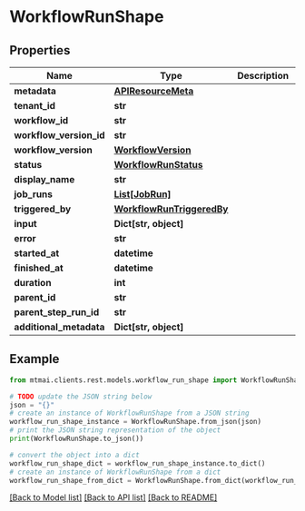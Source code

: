 # WorkflowRunShape


## Properties

Name | Type | Description | Notes
------------ | ------------- | ------------- | -------------
**metadata** | [**APIResourceMeta**](APIResourceMeta.md) |  | 
**tenant_id** | **str** |  | 
**workflow_id** | **str** |  | [optional] 
**workflow_version_id** | **str** |  | 
**workflow_version** | [**WorkflowVersion**](WorkflowVersion.md) |  | [optional] 
**status** | [**WorkflowRunStatus**](WorkflowRunStatus.md) |  | 
**display_name** | **str** |  | [optional] 
**job_runs** | [**List[JobRun]**](JobRun.md) |  | [optional] 
**triggered_by** | [**WorkflowRunTriggeredBy**](WorkflowRunTriggeredBy.md) |  | 
**input** | **Dict[str, object]** |  | [optional] 
**error** | **str** |  | [optional] 
**started_at** | **datetime** |  | [optional] 
**finished_at** | **datetime** |  | [optional] 
**duration** | **int** |  | [optional] 
**parent_id** | **str** |  | [optional] 
**parent_step_run_id** | **str** |  | [optional] 
**additional_metadata** | **Dict[str, object]** |  | [optional] 

## Example

```python
from mtmai.clients.rest.models.workflow_run_shape import WorkflowRunShape

# TODO update the JSON string below
json = "{}"
# create an instance of WorkflowRunShape from a JSON string
workflow_run_shape_instance = WorkflowRunShape.from_json(json)
# print the JSON string representation of the object
print(WorkflowRunShape.to_json())

# convert the object into a dict
workflow_run_shape_dict = workflow_run_shape_instance.to_dict()
# create an instance of WorkflowRunShape from a dict
workflow_run_shape_from_dict = WorkflowRunShape.from_dict(workflow_run_shape_dict)
```
[[Back to Model list]](../README.md#documentation-for-models) [[Back to API list]](../README.md#documentation-for-api-endpoints) [[Back to README]](../README.md)


